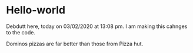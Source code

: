 # Hello-world

Debdutt here, today on 03/02/2020 at 13:08 pm. I am making this cahnges to the code.

Dominos pizzas are far better than those from Pizza hut.
